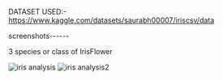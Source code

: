 DATASET USED:-https://www.kaggle.com/datasets/saurabh00007/iriscsv/data



screenshots------

3 species or class of IrisFlower



![iris analysis](https://github.com/MuskanMahato26/IrisFlowerClassification/assets/113164685/77a2609e-b98c-431e-904a-a2dbe107a959)
![iris analysis2](https://github.com/MuskanMahato26/IrisFlowerClassification/assets/113164685/f485611c-0aa1-4fe7-ac94-653aa6c7dcf2)

